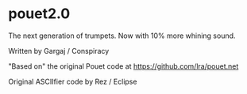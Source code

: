pouet2.0
========

The next generation of trumpets. Now with 10% more whining sound.


Written by Gargaj / Conspiracy

"Based on" the original Pouet code at https://github.com/lra/pouet.net

Original ASCIIfier code by Rez / Eclipse
